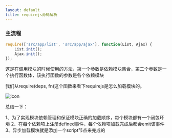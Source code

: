 ```yaml
---
layout: default
title: requirejs源码解析
---
```


### 主流程


``` javascript
require(['src/app/list', 'src/app/ajax'], function(List, Ajax) {
    List.init();
    Ajax.init();
});
```

这是在调用模块的时候使用的方法，第一个参数是依赖模块集合，第二个参数是一个执行函数体，该执行函数的参数是各个依赖模块

我们从require(deps, fn)这个函数来看下requirejs是怎么加载模块的。

![icon](blob:http%3A//www.maxiang.info/11674192-1362-412f-95e3-ffe6aaf1e870)


总结一下：

1、为了实现模块依赖管理和保证模块正确的加载顺序，每个模块都有一个闭包环境
2、在每个依赖项上注册defined事件，每个依赖项加载完成后都会emit该事件
3、异步加载模块就是添加一个script节点来完成的